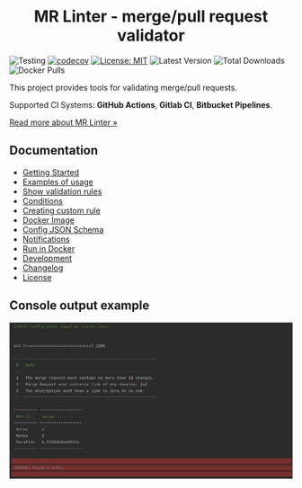 <h1 align="center">MR Linter - merge/pull request validator</h1>

![Testing](https://github.com/ArtARTs36/php-merge-request-linter/workflows/Testing/badge.svg?branch=master)
[![codecov](https://codecov.io/gh/ArtARTs36/php-merge-request-linter/branch/master/graph/badge.svg?token=OGRWW81OHH)](https://codecov.io/gh/ArtARTs36/php-merge-request-linter)
[![License: MIT](https://img.shields.io/badge/License-MIT-yellow.svg)](https://opensource.org/licenses/MIT)
![Latest Version](https://img.shields.io/packagist/v/artarts36/merge-request-linter)
![Total Downloads](https://poser.pugx.org/artarts36/merge-request-linter/d/total.svg)
![Docker Pulls](https://img.shields.io/docker/pulls/artarts36/merge-request-linter)

This project provides tools for validating merge/pull requests.

Supported CI Systems: **GitHub Actions**, **Gitlab CI**, **Bitbucket Pipelines**.

[Read more about MR Linter »](https://mr-linter.dev)

## Documentation

* [Getting Started](docs/getting-started.md)
* [Examples of usage](docs/examples.md)
* [Show validation rules](docs/rules.md)
* [Conditions](docs/conditions.md)
* [Creating custom rule](docs/custom-rule.md)
* [Docker Image](https://hub.docker.com/repository/docker/artarts36/merge-request-linter)
* [Config JSON Schema](mr-linter-config-schema.json)
* [Notifications](docs/notifications.md)
* [Run in Docker](docs/run-in-docker.md)
* [Development](docs/development.md)
* [Changelog](CHANGELOG.md)
* [License](LICENSE)

## Console output example

![Example](docs/output_example.png)
